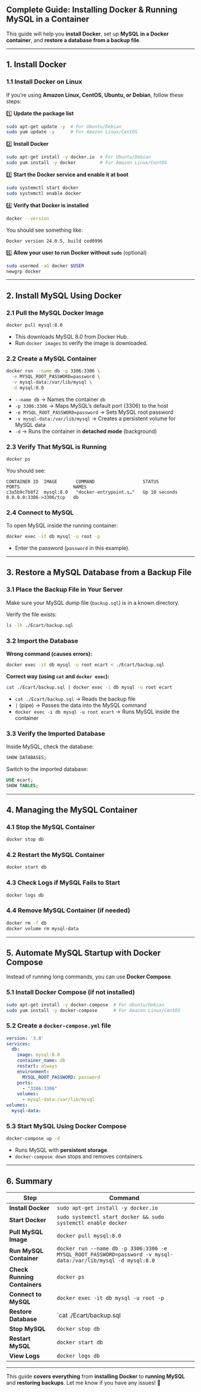 ## **Complete Guide: Installing Docker & Running MySQL in a Container**

This guide will help you **install Docker**, set up **MySQL in a Docker container**, and **restore a database from a backup file**.

---

## **1. Install Docker**
### **1.1 Install Docker on Linux**
If you’re using **Amazon Linux, CentOS, Ubuntu, or Debian**, follow these steps:

1️⃣ **Update the package list**  
```bash
sudo apt-get update -y  # For Ubuntu/Debian
sudo yum update -y      # For Amazon Linux/CentOS
```

2️⃣ **Install Docker**  
```bash
sudo apt-get install -y docker.io  # For Ubuntu/Debian
sudo yum install -y docker         # For Amazon Linux/CentOS
```

3️⃣ **Start the Docker service and enable it at boot**  
```bash
sudo systemctl start docker
sudo systemctl enable docker
```

4️⃣ **Verify that Docker is installed**  
```bash
docker --version
```
You should see something like:
```
Docker version 24.0.5, build ced0996
```

5️⃣ **Allow your user to run Docker without `sudo`** (optional)  
```bash
sudo usermod -aG docker $USER
newgrp docker
```

---

## **2. Install MySQL Using Docker**
### **2.1 Pull the MySQL Docker Image**
```bash
docker pull mysql:8.0
```
- This downloads MySQL 8.0 from Docker Hub.
- Run `docker images` to verify the image is downloaded.

### **2.2 Create a MySQL Container**
```bash
docker run --name db -p 3306:3306 \
  -e MYSQL_ROOT_PASSWORD=password \
  -v mysql-data:/var/lib/mysql \
  -d mysql:8.0
```
- `--name db` → Names the container `db`
- `-p 3306:3306` → Maps MySQL’s default port (3306) to the host
- `-e MYSQL_ROOT_PASSWORD=password` → Sets MySQL root password
- `-v mysql-data:/var/lib/mysql` → Creates a persistent volume for MySQL data
- `-d` → Runs the container in **detached mode** (background)

### **2.3 Verify That MySQL is Running**
```bash
docker ps
```
You should see:
```
CONTAINER ID  IMAGE       COMMAND                  STATUS         PORTS                    NAMES
c3a5b9c7b8f2  mysql:8.0   "docker-entrypoint.s…"   Up 10 seconds  0.0.0.0:3306->3306/tcp   db
```

### **2.4 Connect to MySQL**
To open MySQL inside the running container:
```bash
docker exec -it db mysql -u root -p
```
- Enter the password (`password` in this example).

---

## **3. Restore a MySQL Database from a Backup File**
### **3.1 Place the Backup File in Your Server**
Make sure your MySQL dump file (`backup.sql`) is in a known directory.

Verify the file exists:
```bash
ls -lh ./Ecart/backup.sql
```

### **3.2 Import the Database**
**Wrong command (causes errors):**
```bash
docker exec -it db mysql -u root ecart < ./Ecart/backup.sql
```
**Correct way (using `cat` and `docker exec`):**
```bash
cat ./Ecart/backup.sql | docker exec -i db mysql -u root ecart
```
- `cat ./Ecart/backup.sql` → Reads the backup file
- `|` (pipe) → Passes the data into the MySQL command
- `docker exec -i db mysql -u root ecart` → Runs MySQL inside the container

### **3.3 Verify the Imported Database**
Inside MySQL, check the database:
```sql
SHOW DATABASES;
```
Switch to the imported database:
```sql
USE ecart;
SHOW TABLES;
```

---

## **4. Managing the MySQL Container**
### **4.1 Stop the MySQL Container**
```bash
docker stop db
```

### **4.2 Restart the MySQL Container**
```bash
docker start db
```

### **4.3 Check Logs if MySQL Fails to Start**
```bash
docker logs db
```

### **4.4 Remove MySQL Container (if needed)**
```bash
docker rm -f db
docker volume rm mysql-data
```

---

## **5. Automate MySQL Startup with Docker Compose**
Instead of running long commands, you can use **Docker Compose**.

### **5.1 Install Docker Compose (if not installed)**
```bash
sudo apt-get install -y docker-compose  # For Ubuntu/Debian
sudo yum install -y docker-compose      # For Amazon Linux/CentOS
```

### **5.2 Create a `docker-compose.yml` file**
```yaml
version: '3.8'
services:
  db:
    image: mysql:8.0
    container_name: db
    restart: always
    environment:
      MYSQL_ROOT_PASSWORD: password
    ports:
      - "3306:3306"
    volumes:
      - mysql-data:/var/lib/mysql
volumes:
  mysql-data:
```

### **5.3 Start MySQL Using Docker Compose**
```bash
docker-compose up -d
```
- Runs MySQL with **persistent storage**.
- `docker-compose down` stops and removes containers.

---

## **6. Summary**
| **Step** | **Command** |
|----------|------------|
| **Install Docker** | `sudo apt-get install -y docker.io` |
| **Start Docker** | `sudo systemctl start docker && sudo systemctl enable docker` |
| **Pull MySQL Image** | `docker pull mysql:8.0` |
| **Run MySQL Container** | `docker run --name db -p 3306:3306 -e MYSQL_ROOT_PASSWORD=password -v mysql-data:/var/lib/mysql -d mysql:8.0` |
| **Check Running Containers** | `docker ps` |
| **Connect to MySQL** | `docker exec -it db mysql -u root -p` |
| **Restore Database** | `cat ./Ecart/backup.sql | docker exec -i db mysql -u root ecart` |
| **Stop MySQL** | `docker stop db` |
| **Restart MySQL** | `docker start db` |
| **View Logs** | `docker logs db` |

---

This guide **covers everything** from **installing Docker** to **running MySQL** and **restoring backups**. Let me know if you have any issues! 🚀